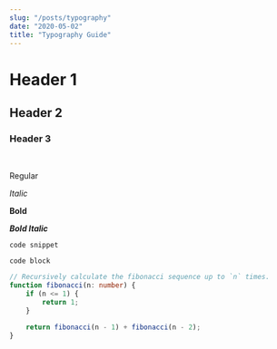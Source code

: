 ```yaml
---
slug: "/posts/typography"
date: "2020-05-02"
title: "Typography Guide"
---
```


# Header 1

## Header 2

### Header 3

<br />

Regular

*Italic*

**Bold**

***Bold Italic***

`code snippet`

```shell
code block
```

```typescript
// Recursively calculate the fibonacci sequence up to `n` times.
function fibonacci(n: number) {
    if (n <= 1) {
        return 1;
    }

    return fibonacci(n - 1) + fibonacci(n - 2);
}
```